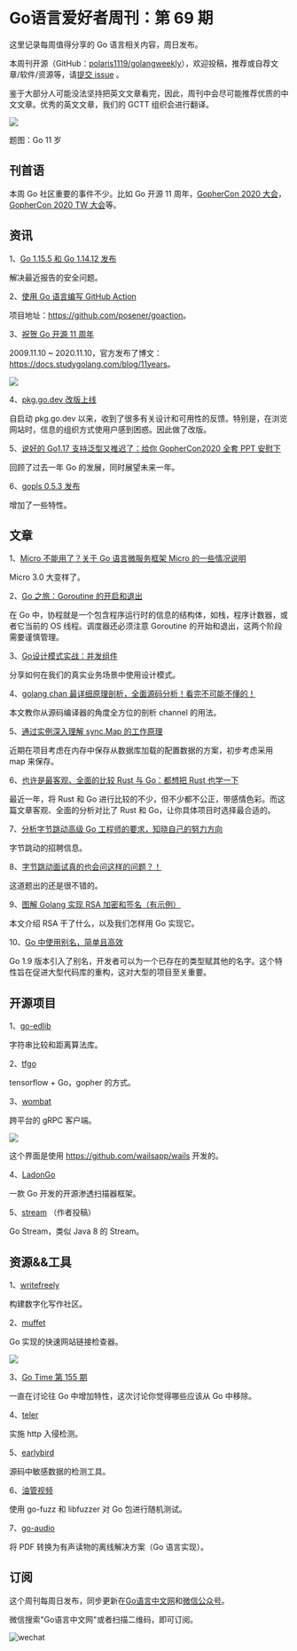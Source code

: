 # Go语言爱好者周刊：第 69 期

这里记录每周值得分享的 Go 语言相关内容，周日发布。

本周刊开源（GitHub：[polaris1119/golangweekly](https://github.com/polaris1119/golangweekly)），欢迎投稿，推荐或自荐文章/软件/资源等，请[提交 issue](https://github.com/polaris1119/golangweekly/issues) 。

鉴于大部分人可能没法坚持把英文文章看完，因此，周刊中会尽可能推荐优质的中文文章。优秀的英文文章，我们的 GCTT 组织会进行翻译。

![](imgs/issue069/cover.jpg)

题图：Go 11 岁

## 刊首语

本周 Go 社区重要的事件不少。比如 Go 开源 11 周年，[GopherCon 2020 大会](https://www.gophercon.com/agenda)，[GopherCon 2020 TW 大会](https://gophercon.golang.tw/2020/)等。

## 资讯

1、[Go 1.15.5 和 Go 1.14.12 发布](https://mp.weixin.qq.com/s/4qua5OKwrIeRpj4YEasS7g)

解决最近报告的安全问题。

2、[使用 Go 语言编写 GitHub Action](https://github.blog/2020-10-29-github-action-hero-eyal-posener-and-go-action/)

项目地址：<https://github.com/posener/goaction>。

3、[祝贺 Go 开源 11 周年](https://mp.weixin.qq.com/s/PZW8EUIsL8PN4o4QP8sTUw)

2009.11.10 ~ 2020.11.10，官方发布了博文：<https://docs.studygolang.com/blog/11years>。

![](imgs/issue069/11-years.png)

4、[pkg.go.dev 改版上线](https://docs.studygolang.com/blog/pkgsite-redesign)

自启动 pkg.go.dev 以来，收到了很多有关设计和可用性的反馈。特别是，在浏览网站时，信息的组织方式使用户感到困惑。因此做了改版。

5、[说好的 Go1.17 支持泛型又推迟了：给你 GopherCon2020 全套 PPT 安慰下](https://mp.weixin.qq.com/s/utgObH5DvEJx66oCqZAYsg)

回顾了过去一年 Go 的发展，同时展望未来一年。

6、[gopls 0.5.3 发布](https://github.com/golang/tools/releases/tag/gopls%2Fv0.5.3)

增加了一些特性。

## 文章

1、[Micro 不能用了？关于 Go 语言微服务框架 Micro 的一些情况说明](https://mp.weixin.qq.com/s/Q2JHFcIArFP60tJIdL5bVg)

Micro 3.0 大变样了。

2、[Go 之旅：Goroutine 的开启和退出](https://mp.weixin.qq.com/s/i703SEiZVolaV4e0DhfYPw)

在 Go 中，协程就是一个包含程序运行时的信息的结构体，如栈，程序计数器，或者它当前的 OS 线程。调度器还必须注意 Goroutine 的开始和退出，这两个阶段需要谨慎管理。

3、[Go设计模式实战：并发组件](https://mp.weixin.qq.com/s/mgrn2TL8SPnHuMzXkk6qeA)

分享如何在我们的真实业务场景中使用设计模式。

4、[golang chan 最详细原理剖析，全面源码分析！看完不可能不懂的！](https://mp.weixin.qq.com/s/_mOOGOEhc8w7sbMaFuZV5w)

本文教你从源码编译器的角度全方位的剖析 channel 的用法。

5、[通过实例深入理解 sync.Map 的工作原理](https://tonybai.com/2020/11/10/understand-sync-map-inside-through-examples/)

近期在项目考虑在内存中保存从数据库加载的配置数据的方案，初步考虑采用 map 来保存。

6、[也许是最客观、全面的比较 Rust 与 Go：都想把 Rust 也学一下](https://mp.weixin.qq.com/s/CcX1ef1ZWnEgSVMpQDsVVQ)

最近一年，将 Rust 和 Go 进行比较的不少，但不少都不公正，带感情色彩。而这篇文章客观、全面的分析对比了 Rust 和 Go，让你具体项目时选择最合适的。

7、[分析字节跳动高级 Go 工程师的要求，知晓自己的努力方向](https://mp.weixin.qq.com/s/I99vnfM7pd3xo2--3UDJGA)

字节跳动的招聘信息。

8、[字节跳动面试真的也会问这样的问题？！](https://mp.weixin.qq.com/s/gUOZJiC5fTs3eMa2FESETg)

这道题出的还是很不错的。

9、[图解 Golang 实现 RSA 加密和签名（有示例）](https://mp.weixin.qq.com/s/fucLz41Q-IHd_xy8c5o2fg)

本文介绍 RSA 干了什么，以及我们怎样用 Go 实现它。	

10、[Go 中使用别名，简单且高效](https://mp.weixin.qq.com/s/auYq7XGFtYS4_uslfgu61Q)

Go 1.9 版本引入了别名，开发者可以为一个已存在的类型赋其他的名字。这个特性旨在促进大型代码库的重构，这对大型的项目至关重要。

## 开源项目

1、[go-edlib](https://github.com/hbollon/go-edlib)

字符串比较和距离算法库。

2、[tfgo](https://github.com/galeone/tfgo)

tensorflow + Go，gopher 的方式。

3、[wombat](https://github.com/rogchap/wombat)

跨平台的 gRPC 客户端。

![](imgs/issue069/wombat.png)

这个界面是使用 <https://github.com/wailsapp/wails> 开发的。

4、[LadonGo](https://github.com/k8gege/LadonGo)

一款 Go 开发的开源渗透扫描器框架。

5、[stream](https://github.com/youthlin/stream) （作者投稿）

Go Stream，类似 Java 8 的 Stream。

## 资源&&工具

1、[writefreely](https://github.com/writeas/writefreely)

构建数字化写作社区。

2、[muffet](https://github.com/raviqqe/muffet)

Go 实现的快速网站链接检查器。

![](imgs/issue069/muffet.gif)

3、[Go Time 第 155 期](https://changelog.com/gotime/155)

一直在讨论往 Go 中增加特性，这次讨论你觉得哪些应该从 Go 中移除。

4、[teler](https://github.com/kitabisa/teler)

实施 http 入侵检测。

5、[earlybird](https://github.com/americanexpress/earlybird)

源码中敏感数据的检测工具。

6、[油管视频](https://www.youtube.com/watch?v=EsSebOAD5yw)

使用 go-fuzz 和 libfuzzer 对 Go 包进行随机测试。

7、[go-audio](https://github.com/Harry-027/go-audio)

将 PDF 转换为有声读物的离线解决方案（Go 语言实现）。

## 订阅

这个周刊每周日发布，同步更新在[Go语言中文网](https://studygolang.com/go/weekly)和[微信公众号](https://weixin.sogou.com/weixin?query=Go%E8%AF%AD%E8%A8%80%E4%B8%AD%E6%96%87%E7%BD%91)。

微信搜索"Go语言中文网"或者扫描二维码，即可订阅。

![wechat](imgs/wechat.png)

